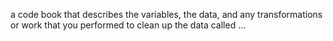 a code book that describes the variables, the data, and any transformations or work that you performed to clean up the data called ...

